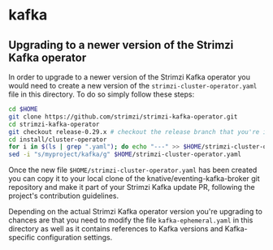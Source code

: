 # kafka

## Upgrading to a newer version of the Strimzi Kafka operator

In order to upgrade to a newer version of the Strimzi Kafka operator you would need to create a new version of the `strimzi-cluster-operator.yaml` file in this directory. To do so simply follow these steps:

```bash
cd $HOME
git clone https://github.com/strimzi/strimzi-kafka-operator.git
cd strimzi-kafka-operator
git checkout release-0.29.x # checkout the release branch that you're interested in
cd install/cluster-operator
for i in $(ls | grep ".yaml"); do echo "---" >> $HOME/strimzi-cluster-operator.yaml && cat $i >> $HOME/strimzi-cluster-operator.yaml; done
sed -i "s/myproject/kafka/g" $HOME/strimzi-cluster-operator.yaml
```

Once the new file `$HOME/strimzi-cluster-operator.yaml` has been created you can copy it to your local clone of the knative/eventing-kafka-broker git repository and make it part of your Strimzi Kafka update PR, following the project's contribution guidelines.

Depending on the actual Strimzi Kafka operator version you're upgrading to chances are that you need to modify the file `kafka-ephemeral.yaml` in this directory as well as it contains references to Kafka versions and Kafka-specific configuration settings.
